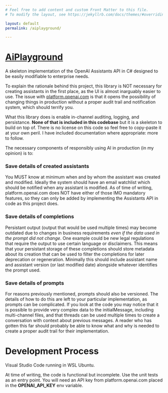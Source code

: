 ```yaml
---
# Feel free to add content and custom Front Matter to this file.
# To modify the layout, see https://jekyllrb.com/docs/themes/#overriding-theme-defaults

layout: default
permalink: /aiplayground/

---
```

# [AiPlayground](https://github.com/tomtom-reed/AiPlayground)
A skeleton implementation of the OpenAI Assistants API in C# designed to be easily modifiable to enterprise needs.

To explain the rationale behind this project, this library is NOT necessary for creating assistants in the first place, as the UI is almost inarguably easier to use. The issue with [platform.openai.com](https://platform.openai.com/docs/overview) is that it opens the possibility of changing things in production without a proper audit trail and notification system, which should terrify you.

What this library does is enable in-channel auditing, logging, and persistance. **None of that is included in this codebase** but it is a skeleton to build on top of. There is no license on this code so feel free to copy-paste it at your own peril. I have included documentation where appropriate: more to follow.

The necessary components of responsibly using AI in production (in my opinion) is to:

### Save details of created assistants
You MUST know at minimum when and by whom the assistant was created and modified. Ideally the system should have an email watchlist which should be notified when any assistant is modified. As of time of writing, platform.openai.com does NOT have either of those IMO mandatory features, so they can only be added by implementing the Assistants API in code as this project does.

### Save details of completions
Persistant output (output that would be used multiple times) may become outdated due to changes in business requirements *even if the data used in the prompt did not change*. One example could be new legal regulations that require the output to use certain language or disclaimers. This means that your persistant storage of these completions should store metadata about its creation that can be used to filter the completions for later deprecation or regeneration. Minimally this should include assistant name and assistant version (or last modified date) alongside whatever identifies the prompt used. 

### Save details of prompts
For reasons previously mentioned, prompts should also be versioned. The details of how to do this are left to your particular implementation, as prompts can be complicated. If you look at the code you may notice that it is possible to provide very complex data to the initialMessage, including multi-channel files, and that threads can be used multiple times to create a conversation with context about previous messages. A reader who has gotten this far should probably be able to know what and why is needed to create a proper audit trail for their implementation. 

# Development Process
Visual Studio Code running in WSL Ubuntu. 

At time of writing, the code is functional but incomplete. Use the unit tests as an entry point. You will need an API key from platform.openai.com placed in the **OPENAI_API_KEY** env variable. 